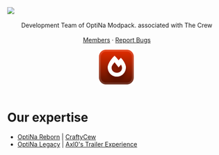 <img src="https://capsule-render.vercel.app/api?type=waving&color=gradient&height=200&section=header&text=OptiNa%20Team&fontSize=80&fontAlignY=35&animation=twinkling&fontColor=gradient">


<br>
<div align="center">
  <p align="center">
    Development Team of OptiNa Modpack. associated with The Crew
    <br />
    <br />
    <a href="https://github.com/NotAGanesh/OptiNa-Team/blob/main/members.md">Members</a>
    ·
    <a href="https://github.com/NotAGanesh/OptiNa-Reborn/issues">Report Bugs</a>
  </p>


  <center><a href="https://modrinth.com/organization/optina-team"><img src="https://raw.githubusercontent.com/NotAGanesh/OptiNa-Team/c834c07242f36d99bc07b4e6b1219cd71d7470e0/badges/compact-minimal.svg" alt="OptiNa Team"></a></center>   
<br>
</div>

# Our expertise
- [OptiNa Reborn](https://modrinth.com/modpack/optina-reborn) | [CraftyCew](https://modrinth.com/mod/craftycrew) 
- [OptiNa Legacy](https://modrinth.com/modpack/optina-fabric) | [Axl0's Trailer Experience](https://modrinth.com/modpack/trailer-exp)











